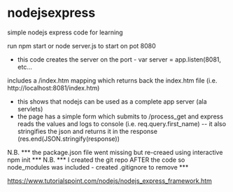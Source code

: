 # nodejsexpress
simple nodejs express code for learning

run npm start or node server.js to start on pot 8080
- this code creates the server on the port - var server = app.listen(8081, etc...

includes a /index.htm mapping which returns back the index.htm file (i.e. http://localhost:8081/index.htm)
- this shows that nodejs can be used as a complete app server (ala servlets)
- the page has a simple form which submits to /process_get and express reads the values and logs to console (i.e. req.query.first_name)
-- it also stringifies the json and returns it in the response (res.end(JSON.stringify(response))

N.B. *** the package.json file went missing but re-creaed using interactive npm init ***
N.B. *** I created the git repo AFTER the code so node_modules was included - created .gitignore to remove ***

https://www.tutorialspoint.com/nodejs/nodejs_express_framework.htm





